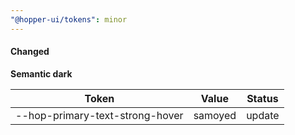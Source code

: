 ```yaml
---
"@hopper-ui/tokens": minor
---
```


#### Changed

**Semantic dark**

| Token                                    | Value   | Status |
| ---------------------------------------- | ------- | ------ |
| --hop-primary-text-strong-hover          | samoyed | update |
